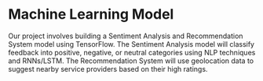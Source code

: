 # Machine Learning Model

Our project involves building a Sentiment Analysis and Recommendation System model using TensorFlow. The Sentiment Analysis model will classify feedback into positive, negative, or neutral categories using NLP techniques and RNNs/LSTM. The Recommendation System will use geolocation data to suggest nearby service providers based on their high ratings.
